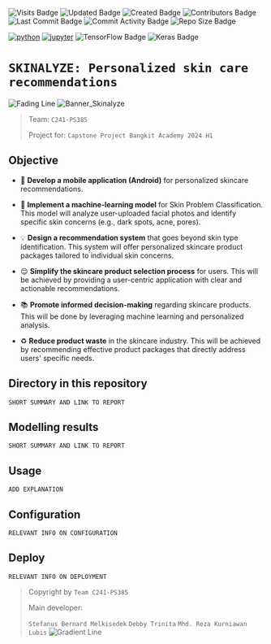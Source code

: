 ![Visits Badge](https://badges.pufler.dev/visits/stefansphtr/Skinalyze-ML)
![Updated Badge](https://badges.pufler.dev/updated/stefansphtr/Skinalyze-ML)
![Created Badge](https://badges.pufler.dev/created/stefansphtr/Skinalyze-ML)
![Contributors Badge](https://img.shields.io/github/contributors/stefansphtr/Skinalyze-ML)
![Last Commit Badge](https://img.shields.io/github/last-commit/stefansphtr/Skinalyze-ML)
![Commit Activity Badge](https://img.shields.io/github/commit-activity/m/stefansphtr/Skinalyze-ML)
![Repo Size Badge](https://img.shields.io/github/repo-size/stefansphtr/Skinalyze-ML)
<!-- ![CodeFactor](https://www.codefactor.io/repository/github/stefansphtr/Skinalyze-ML/badge) -->
[![python](https://img.shields.io/badge/Python-3.11.8-3776AB.svg?style=flat&logo=python&logoColor=white)](https://www.python.org)
[![jupyter](https://img.shields.io/badge/Jupyter-Lab-F37626.svg?style=flat&logo=Jupyter)](https://jupyterlab.readthedocs.io/en/stable)
![TensorFlow Badge](https://img.shields.io/badge/TensorFlow-2.16.1-FF6F00?logo=tensorflow)
![Keras Badge](https://img.shields.io/badge/Keras-3.1.1-D00000?logo=keras)

# `SKINALYZE: Personalized skin care recommendations`
![Fading Line](https://user-images.githubusercontent.com/74038190/212284100-561aa473-3905-4a80-b561-0d28506553ee.gif)
![Banner_Skinalyze](./src/assets/image/banner_readme.png)

> Team: `C241-PS385`
> 
> Project for: `Capstone Project Bangkit Academy 2024 H1`  


## Objective

- 📱 **Develop a mobile application (Android)** for personalized skincare recommendations.
  
- 🧠 **Implement a machine-learning model** for Skin Problem Classification. This model will analyze user-uploaded facial photos and identify specific skin concerns (e.g., dark spots, acne, pores).
  
- 💡 **Design a recommendation system** that goes beyond skin type identification. This system will offer personalized skincare product packages tailored to individual skin concerns.
  
- 😌 **Simplify the skincare product selection process** for users. This will be achieved by providing a user-centric application with clear and actionable recommendations.
  
- 📚 **Promote informed decision-making** regarding skincare products. This will be done by leveraging machine learning and personalized analysis.
  
- ♻️ **Reduce product waste** in the skincare industry. This will be achieved by recommending effective product packages that directly address users' specific needs.

## Directory in this repository

`SHORT SUMMARY AND LINK TO REPORT`

## Modelling results

`SHORT SUMMARY AND LINK TO REPORT`

## Usage

`ADD EXPLANATION`

## Configuration

`RELEVANT INFO ON CONFIGURATION`

## Deploy

`RELEVANT INFO ON DEPLOYMENT`

> Copyright by `Team C241-PS385`
> 
> Main developer:
> 
> `Stefanus Bernard Melkisedek`
> `Debby Trinita`
> `Mhd. Reza Kurniawan Lubis`
![Gradient Line](https://user-images.githubusercontent.com/74038190/212284115-f47cd8ff-2ffb-4b04-b5bf-4d1c14c0247f.gif)